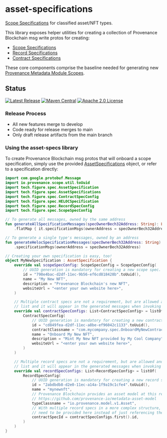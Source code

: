 # asset-specifications
[Scope Specifications](https://docs.provenance.io/modules/metadata-module#scope-specification) for classified asset/NFT types.

This library exposes helper utilities for creating a collection of Provenance Blockchain msg write protos for creating:
- [Scope Specifications](https://docs.provenance.io/modules/metadata-module#scope-specification)
- [Record Specifications](https://docs.provenance.io/modules/metadata-module#record-specification)
- [Contract Specifications](https://docs.provenance.io/modules/metadata-module#contract-specification)

These core components comprise the baseline needed for generating new [Provenance Metadata Module Scopes](https://docs.provenance.io/modules/metadata-module#scope-data-structures).

## Status
[![Latest Release][release-badge]][release-latest]
[![Maven Central][maven-badge]][maven-url]
[![Apache 2.0 License][license-badge]][license-url]

[license-badge]: https://img.shields.io/github/license/FigureTechnologies/asset-specifications.svg
[license-url]: https://github.com/FigureTechnologies/asset-specifications/blob/main/LICENSE
[maven-badge]: https://maven-badges.herokuapp.com/maven-central/tech.figure.spec/asset-specs/badge.svg
[maven-url]: https://maven-badges.herokuapp.com/maven-central/tech.figure.spec/asset-specs
[release-badge]: https://img.shields.io/github/tag/FigureTechnologies/asset-specifications.svg
[release-latest]: https://github.com/FigureTechnologies/asset-specifications/releases/latest

### Release Process
- All new features merge to develop
- Code ready for release merges to main
- Only draft release artifacts from the main branch

### Using the asset-specs library

To create Provenance Blockchain msg protos that will onboard a scope specification, simply use the provided
[AssetSpecifications](specs/src/main/kotlin/tech/figure/spec/AssetSpecification.kt/) object, or refer to a specification
directly:

```kotlin
import com.google.protobuf.Message
import io.provenance.scope.util.toUuid
import tech.figure.spec.AssetSpecification
import tech.figure.spec.AssetSpecifications
import tech.figure.spec.ContractSpecConfig
import tech.figure.spec.HELOCSpecification
import tech.figure.spec.RecordSpecConfig
import tech.figure.spec.ScopeSpecConfig

// To generate all messages, owned by the same address
fun generateAllSpecificationMessages(specOwnerBech32Address: String): List<Message> = AssetSpecifications
    .flatMap { it.specificationMsgs(ownerAddress = specOwnerBech32Address) }

// To generate a single type's messages, owned by an address
fun generateHelocSpecificationMessages(specOwnerBech32Address: String): List<Message> = HELOCSpecification
    .specificationMsgs(ownerAddress = specOwnerBech32Address)

// Creating your own specification is easy, too!
object MyNewSpecification : AssetSpecification {
    override val scopeSpecConfig: ScopeSpecConfig = ScopeSpecConfig(
        // UUID generation is mandatory for creating a new scope spec.  This will be used to generate its bech32 address
        id = "798e4bac-d2df-11ec-9b56-ef6cd818428b".toUuid(),
        name = "My New NFT",
        description = "Provenance Blockchain's new NFT",
        websiteUrl = "<enter your own website here>",
    )

    // Multiple contract specs are not a requirement, but are allowed and supported. Simply add more than one item to the
    // list and it will appear in the generated messages when invoking specificationMsgs() on this object
    override val contractSpecConfigs: List<ContractSpecConfig> = listOf(
        ContractSpecConfig(
            // UUID generation is mandatory for creating a new contract spec.  This will be used to generate its bech32 address
            id = "cd849fea-d2df-11ec-a8be-ef96042c1133".toUuid(),
            contractClassname = "com.mycompany.spec.OnboardMyNewContractSpec",
            name = "Onboard My New NFT",
            description = "Mint My New NFT provided by My Cool Company",
            websiteUrl = "<enter your own website here>",
        )
    )

    // Multiple record specs are not a requirement, but are allowed and supported. Simply add more than one item to the
    // list and it will appear in the generated messages when invoking specificationMsgs() on this object
    override val recordSpecConfigs: List<RecordSpecConfig> = listOf(
        RecordSpecConfig(
            // UUID generation is mandatory for creating a new record spec.  This will be used to generate its bech32 address
            id = "2abdbdb8-d2e0-11ec-a14a-1f9a19c1cfe4".toUuid(),
            name = "mynewnft",
            // Provenance Blockchain provides an asset model at this repository, but any protobuf data structure can be used:
            // https://github.com/provenance-io/metadata-asset-model
            typeClassname = "io.provenance.model.v1.Asset",
            // With multiple record specs in a more complex structure, direct contract specification uuid values may
            // need to be provided here instead of just referencing the first entry.
            contractSpecId = contractSpecConfigs.first().id,
        )
    )
}
```

